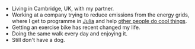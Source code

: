 * Living in Cambridge, UK, with my partner.
* Working at a company trying to reduce emissions from the energy grids, where I get to programme in [Julia] and help [other people do cool things](https://invenia.github.io/blog/postlist/).
* Getting an exercise bike has recent changed my life.
* Doing the same walk every day and enjoying it.
* Still don't have a dog.

[Julia]: https://julialang.org/
